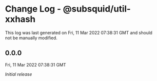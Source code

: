 # Change Log - @subsquid/util-xxhash

This log was last generated on Fri, 11 Mar 2022 07:38:31 GMT and should not be manually modified.

## 0.0.0
Fri, 11 Mar 2022 07:38:31 GMT

_Initial release_

